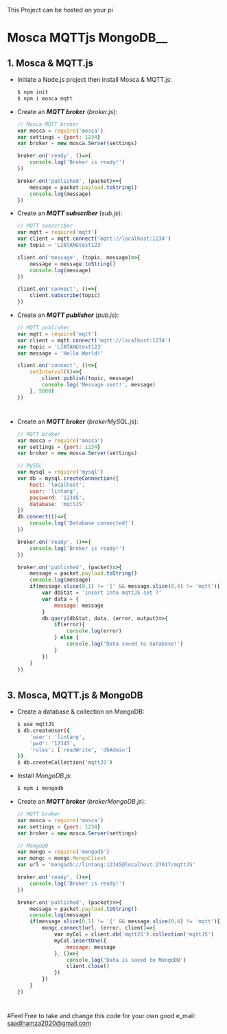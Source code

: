 
This Project can be hosted on your pi 

# Mosca MQTTjs  MongoDB__

## __1. Mosca & MQTT.js__
- Initiate a Node.js project then install Mosca & MQTT.js:
    
    ```bash
    $ npm init
    $ npm i mosca mqtt
    ```

- Create an __*MQTT broker*__ (_broker.js_):

    ```javascript
    // Mosca MQTT broker
    var mosca = require('mosca')
    var settings = {port: 1234}
    var broker = new mosca.Server(settings)

    broker.on('ready', ()=>{
        console.log('Broker is ready!')
    })

    broker.on('published', (packet)=>{
        message = packet.payload.toString()
        console.log(message)
    })
    ```

- Create an __*MQTT subscriber*__ (_sub.js_):

    ```javascript
    // MQTT subscriber
    var mqtt = require('mqtt')
    var client = mqtt.connect('mqtt://localhost:1234')
    var topic = 'LINTANGtest123'

    client.on('message', (topic, message)=>{
        message = message.toString()
        console.log(message)
    })

    client.on('connect', ()=>{
        client.subscribe(topic)
    })
    ```

- Create an __*MQTT publisher*__ (_pub.js_):

    ```javascript
    // MQTT publisher
    var mqtt = require('mqtt')
    var client = mqtt.connect('mqtt://localhost:1234')
    var topic = 'LINTANGtest123'
    var message = 'Hello World!'

    client.on('connect', ()=>{
        setInterval(()=>{
            client.publish(topic, message)
            console.log('Message sent!', message)
        }, 5000)
    })
    ```
#


- Create an __*MQTT broker*__ (_brokerMySQL.js_):

    ```javascript
    // MQTT broker
    var mosca = require('mosca')
    var settings = {port: 1234}
    var broker = new mosca.Server(settings)

    // MySQL 
    var mysql = require('mysql')
    var db = mysql.createConnection({
        host: 'localhost',
        user: 'lintang',
        password: '12345',
        database: 'mqttJS'
    })
    db.connect(()=>{
        console.log('Database connected!')
    })

    broker.on('ready', ()=>{
        console.log('Broker is ready!')
    })

    broker.on('published', (packet)=>{
        message = packet.payload.toString()
        console.log(message)
        if(message.slice(0,1) != '{' && message.slice(0,4) != 'mqtt'){
            var dbStat = 'insert into mqttJS set ?'
            var data = {
                message: message
            }
            db.query(dbStat, data, (error, output)=>{
                if(error){
                    console.log(error)
                } else {
                    console.log('Data saved to database!')
                }
            })
        }
    })
    ```

#

## __3. Mosca, MQTT.js & MongoDB__
- Create a database & collection on MongoDB:
    
    ```bash
    $ use mqttJS
    $ db.createUser({
        'user': 'lintang',
        'pwd': '12345',
        'roles': ['readWrite', 'dbAdmin']
    })
    $ db.createCollection('mqttJS')
    ```

- Install _MongoDB.js_:

    ```bash
    $ npm i mongodb
    ```

- Create an __*MQTT broker*__ (_brokerMongoDB.js_):

    ```javascript
    // MQTT broker
    var mosca = require('mosca')
    var settings = {port: 1234}
    var broker = new mosca.Server(settings)

    // MongoDB
    var mongo = require('mongodb')
    var mongc = mongo.MongoClient
    var url = 'mongodb://lintang:12345@localhost:27017/mqttJS'

    broker.on('ready', ()=>{
        console.log('Broker is ready!')
    })

    broker.on('published', (packet)=>{
        message = packet.payload.toString()
        console.log(message)
        if(message.slice(0,1) != '{' && message.slice(0,4) != 'mqtt'){
            mongc.connect(url, (error, client)=>{
                var myCol = client.db('mqttJS').collection('mqttJS')
                myCol.insertOne({
                    message: message
                }, ()=>{
                    console.log('Data is saved to MongoDB')
                    client.close()
                })
            })
        }
    })
    ```

#

#Feel Free to take and change this code for your own good e_mail: saadihamza2020@gmail.com

